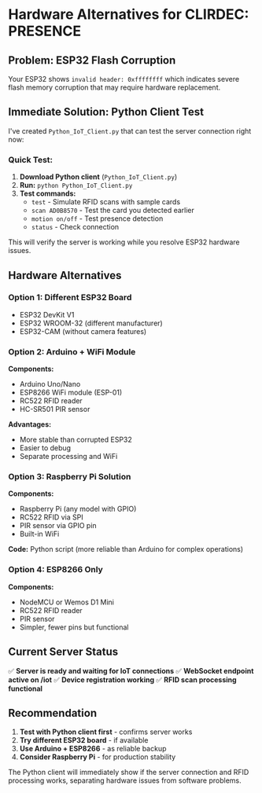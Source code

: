 # Hardware Alternatives for CLIRDEC: PRESENCE

## Problem: ESP32 Flash Corruption
Your ESP32 shows `invalid header: 0xffffffff` which indicates severe flash memory corruption that may require hardware replacement.

## Immediate Solution: Python Client Test

I've created `Python_IoT_Client.py` that can test the server connection right now:

### Quick Test:
1. **Download Python client** (`Python_IoT_Client.py`)
2. **Run:** `python Python_IoT_Client.py`
3. **Test commands:**
   - `test` - Simulate RFID scans with sample cards
   - `scan AD0B8570` - Test the card you detected earlier
   - `motion on/off` - Test presence detection
   - `status` - Check connection

This will verify the server is working while you resolve ESP32 hardware issues.

## Hardware Alternatives

### Option 1: Different ESP32 Board
- ESP32 DevKit V1
- ESP32 WROOM-32 (different manufacturer)
- ESP32-CAM (without camera features)

### Option 2: Arduino + WiFi Module
**Components:**
- Arduino Uno/Nano
- ESP8266 WiFi module (ESP-01)
- RC522 RFID reader
- HC-SR501 PIR sensor

**Advantages:**
- More stable than corrupted ESP32
- Easier to debug
- Separate processing and WiFi

### Option 3: Raspberry Pi Solution
**Components:**
- Raspberry Pi (any model with GPIO)
- RC522 RFID via SPI
- PIR sensor via GPIO pin
- Built-in WiFi

**Code:** Python script (more reliable than Arduino for complex operations)

### Option 4: ESP8266 Only
**Components:**
- NodeMCU or Wemos D1 Mini
- RC522 RFID reader
- PIR sensor
- Simpler, fewer pins but functional

## Current Server Status
✅ **Server is ready and waiting for IoT connections**
✅ **WebSocket endpoint active on /iot**
✅ **Device registration working**
✅ **RFID scan processing functional**

## Recommendation
1. **Test with Python client first** - confirms server works
2. **Try different ESP32 board** - if available
3. **Use Arduino + ESP8266** - as reliable backup
4. **Consider Raspberry Pi** - for production stability

The Python client will immediately show if the server connection and RFID processing works, separating hardware issues from software problems.